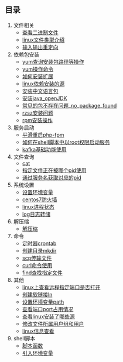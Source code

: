 ## 目录

1. 文件相关
    -   [查看二进制文件](./file/二进制文件.md)
    -   [linux文件类型介绍](./file/linux文件类型介绍.md)
    -   [输入输出重定向](./file/输入输出重定向.md)
2. 依赖包安装
    -   [yum查询安装包路径等操作](./lib/yum安装等操作.md)
    -   [yum操作命令](./lib/yum操作命令.md)
    -   [如何安装扩展](./lib/如何安装扩展.md)
    -   [linux依赖安装的源](./lib/linux依赖安装的源.md)
    -   [安装中文语言包](./lib/中文语言包.md)
    -   [安装java_openJDK](./lib/安装java_openJDK.md)
    -   [常见的包不存在问题_no_package_found](./lib/常见的包不存在问题.md)
    -   [rzsz安装问题](./lib/rzsz安装问题.md)
    -   [rpm安装操作](./lib/rpm安装操作.md)
3. 服务启动
    -   [平滑重启php-fpm](./service/php-fpm.md)
    -   [如何在shell脚本中以root权限启动服务](./service/如何在shell脚本中以root权限启动服务.md)
    -   [kafka基础功能使用](./service/kafka基础功能使用.md)
4. 文件查询
    -   [cat](./file_check/cat.md)
    -   [指定文件正在被哪个pid使用](./file_check/指定文件正在被哪个pid使用.md)
    -   [通过服务名获取对应的pid](./file_check/通过服务名获取对应的pid.md)
5. 系统设置
    -   [设置环境变量](./setting/设置环境变量.md)
    -   [centos7防火墙](./setting/centos7防火墙设置.md)
    -   [linux进程状态](./setting/linux进程状态.md)
    -   [log日志转储](./setting/log日志转储.md)
6. 解压缩
    -   [解压缩](./compress/解压缩.md)
7.  命令
    -   [定时器crontab](./command/定时器crontab.md)
    -   [创建目录mkdir](./command/创建目录mkdir.md)
    -   [scp传输文件](./command/scp传输文件.md)
    -   [curl命令使用](./command/curl命令使用.md)
    -   [find查找指定文件](./command/find查找指定文件.md)
8. 其他
    -   [linux上查看远程指定端口是否打开](./other/linux上查看远/程指定端口是否打开.md)
    -   [创建软链接ln](./other/创建软链接.md)
    -   [设置环境变量path](./other/设置环境变量path.md)
    -   [查看端口port占用情况](./other/查看端口port占用情况.md)
    -   [查看linux安装了哪些源](./other/查看linux安装了哪些源.md)
    -   [修改文件所属用户组和用户](./other/修改文件所属用户组和用户.md)
    -   [linux信息查看](./other/linux信息查看.md)
9. shell脚本
    -   [脚本函数](./shell/脚本函数.md)
    -   [引入环境变量](./shell/引入环境变量.md)